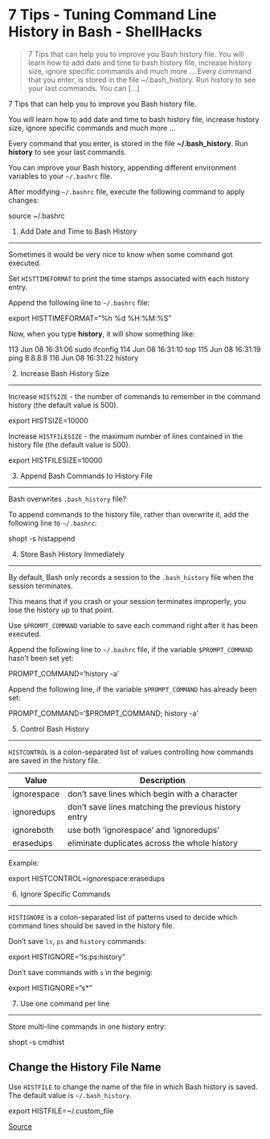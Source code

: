 7 Tips - Tuning Command Line History in Bash - ShellHacks
=========================================================

> 7 Tips that can help you to improve you Bash history file. You will learn how to add date and time to bash history file, increase history size, ignore specific commands and much more … Every command that you enter, is stored in the file ~/.bash\_history. Run history to see your last commands. You can \[…\]

7 Tips that can help you to improve you Bash history file.

You will learn how to add date and time to bash history file, increase history size, ignore specific commands and much more …

Every command that you enter, is stored in the file **~/.bash\_history**. Run **history** to see your last commands.

You can improve your Bash history, appending different environment variables to your `~/.bashrc` file.

After modifying `~/.bashrc` file, execute the following command to apply changes:

source ~/.bashrc

1. Add Date and Time to Bash History
------------------------------------

Sometimes it would be very nice to know when some command got executed.

Set `HISTTIMEFORMAT` to print the time stamps associated with each history entry.

Append the following line to `~/.bashrc` file:

export HISTTIMEFORMAT=“%h %d %H:%M:%S”

Now, when you type **history**, it will show something like:

113 Jun 08 16:31:06 sudo ifconfig 114 Jun 08 16:31:10 top 115 Jun 08 16:31:19 ping 8.8.8.8 116 Jun 08 16:31:22 history

2. Increase Bash History Size
-----------------------------

Increase `HISTSIZE` - the number of commands to remember in the command history (the default value is 500).

export HISTSIZE=10000

Increase `HISTFILESIZE` - the maximum number of lines contained in the history file (the default value is 500).

export HISTFILESIZE=10000

3. Append Bash Commands to History File
---------------------------------------

Bash overwrites `.bash_history` file?

To append commands to the history file, rather than overwrite it, add the following line to `~/.bashrc`:

shopt -s histappend

4. Store Bash History Immediately
---------------------------------

By default, Bash only records a session to the `.bash_history` file when the session terminates.

This means that if you crash or your session terminates improperly, you lose the history up to that point.

Use `$PROMPT_COMMAND` variable to save each command right after it has been executed.

Append the following line to `~/.bashrc` file, if the variable `$PROMPT_COMMAND` hasn’t been set yet:

PROMPT\_COMMAND=‘history -a’

Append the following line, if the variable `$PROMPT_COMMAND` has already been set:

PROMPT\_COMMAND=‘$PROMPT\_COMMAND; history -a’

5. Control Bash History
-----------------------

`HISTCONTROL` is a colon-separated list of values controlling how commands are saved in the history file.

<table><thead><tr class="header"><th>Value</th><th>Description</th></tr></thead><tbody><tr class="odd"><td>ignorespace</td><td>don’t save lines which begin with a character</td></tr><tr class="even"><td>ignoredups</td><td>don’t save lines matching the previous history entry</td></tr><tr class="odd"><td>ignoreboth</td><td>use both ‘ignorespace’ and ‘ignoredups’</td></tr><tr class="even"><td>erasedups</td><td>eliminate duplicates across the whole history</td></tr></tbody></table>

Example:

export HISTCONTROL=ignorespace:erasedups

6. Ignore Specific Commands
---------------------------

`HISTIGNORE` is a colon-separated list of patterns used to decide which command lines should be saved in the history file.

Don’t save `ls`, `ps` and `history` commands:

export HISTIGNORE=“ls:ps:history”

Don’t save commands with `s` in the beginig:

export HISTIGNORE=“s\*”

7. Use one command per line
---------------------------

Store multi-line commands in one history entry:

shopt -s cmdhist

Change the History File Name
----------------------------

Use `HISTFILE` to change the name of the file in which Bash history is saved. The default value is `~/.bash_history`.

export HISTFILE=~/.custom\_file

[Source](https://www.shellhacks.com/tune-command-line-history-bash/)
